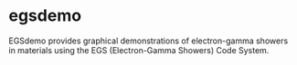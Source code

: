 egsdemo
=======

EGSdemo provides graphical demonstrations of electron-gamma showers in materials using the EGS (Electron-Gamma Showers)  Code System.

